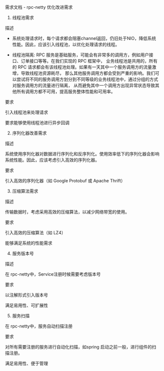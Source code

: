 需求文档 - rpc-netty 优化改进需求

1. 线程池需求

描述

- 系统处理请求时，每个请求都会阻塞channel返回，仍旧处于NIO，降低系统性能。因此，应该引入线程池，以优化处理请求的线程。

- 线程池隔离: RPC 服务是基础服务，可能会有非常多的调用方，例如用户接口、订单接口等等。在我们实现的 RPC 框架中，
业务线程池是共用的，所有的 RPC 请求都会有该线程池处理。如果有一天其中一个服务调用方的流量激增，导致线程池资源耗尽，
那么其他服务调用方都会受到严重的影响。我们可以尝试将不同的服务调用方划分到不同等级的业务线程池中，通过分组的方式对服务调用方的流量进行隔离，
从而避免其中一个调用方出现异常状态导致其他所有调用方都不可用，提高服务整体性能和可用率。

要求

引入线程池来处理请求

要求能够使用线程池进行异步回调


2. 序列化器改善需求

描述

系统使用序列化器对数据进行序列化和反序列化。使用效率低下的序列化器会影响系统性能。因此，应该考虑引入高效的序列化器。


要求

引入高效的序列化器（如 Google Protobuf 或 Apache Thrift）


3. 压缩算法需求


描述

传输数据时，考虑采用高效的压缩算法，以减少网络带宽的使用。


要求

引入高效的压缩算法（如 LZ4）

能够满足系统的性能需求

4. 服务版本号

描述

在 rpc-netty中，Service注册时候需要考虑版本号

要求

以注解形式引入版本号

满足易用性、可扩展性

5. 服务扫描

在 rpc-netty中，服务自动扫描注册

要求

对所有需要注册的服务进行自动化扫描，如spring 启动之前一般，进行组件的扫描注册。

满足易用性、便于管理


